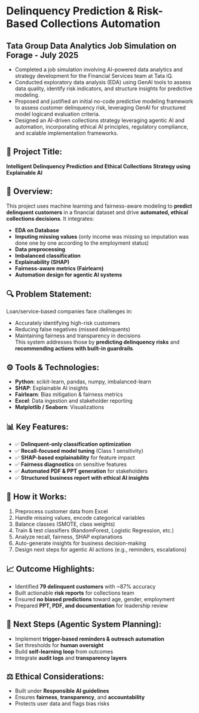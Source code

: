 
# Delinquency Prediction & Risk-Based Collections Automation
## Tata Group Data Analytics Job Simulation on Forage - July 2025
- Completed a job simulation involving AI-powered data analytics and strategy development for the Financial Services team at Tata iQ.
- Conducted exploratory data analysis (EDA) using GenAI tools to assess data quality, identify risk indicators, and structure insights for predictive modeling.
- Proposed and justified an initial no-code predictive modeling framework to assess customer delinquency risk, leveraging GenAI for structured model logicand evaluation criteria.
- Designed an AI-driven collections strategy leveraging agentic AI and automation, incorporating ethical AI principles, regulatory compliance, and scalable implementation frameworks.

## 📌 Project Title:
**Intelligent Delinquency Prediction and Ethical Collections Strategy using Explainable AI**

## 🧠 Overview:
This project uses machine learning and fairness-aware modeling to **predict delinquent customers** in a financial dataset and drive **automated, ethical collections decisions**. It integrates:
- **EDA on Database**
- **Imputing missing values** (only income was missing so imputation was done one by one according to the employment status)
- **Data preprocessing**
- **Imbalanced classification**
- **Explainability (SHAP)**
- **Fairness-aware metrics (Fairlearn)**
- **Automation design for agentic AI systems**

## 🔍 Problem Statement:
Loan/service-based companies face challenges in:
- Accurately identifying high-risk customers
- Reducing false negatives (missed delinquents)
- Maintaining fairness and transparency in decisions  
This system addresses those by **predicting delinquency risks** and **recommending actions with built-in guardrails**.

## ⚙️ Tools & Technologies:
- **Python**: scikit-learn, pandas, numpy, imbalanced-learn
- **SHAP**: Explainable AI insights
- **Fairlearn**: Bias mitigation & fairness metrics
- **Excel**: Data ingestion and stakeholder reporting
- **Matplotlib / Seaborn**: Visualizations

## 📊 Key Features:
- ✅ **Delinquent-only classification optimization**  
- ✅ **Recall-focused model tuning** (Class 1 sensitivity)
- ✅ **SHAP-based explainability** for feature impact
- ✅ **Fairness diagnostics** on sensitive features
- ✅ **Automated PDF & PPT generation** for stakeholders
- ✅ **Structured business report with ethical AI insights**

## 🧠 How it Works:
1. Preprocess customer data from Excel
2. Handle missing values, encode categorical variables
3. Balance classes (SMOTE, class weights)
4. Train & test classifiers (RandomForest, Logistic Regression, etc.)
5. Analyze recall, fairness, SHAP explanations
6. Auto-generate insights for business decision-making
7. Design next steps for agentic AI actions (e.g., reminders, escalations)

## 📈 Outcome Highlights:
- Identified **79 delinquent customers** with ~87% accuracy
- Built actionable **risk reports** for collections team
- Ensured **no biased predictions** toward age, gender, employment
- Prepared **PPT, PDF, and documentation** for leadership review

## 🧭 Next Steps (Agentic System Planning):
- Implement **trigger-based reminders & outreach automation**
- Set thresholds for **human oversight**
- Build **self-learning loop** from outcomes
- Integrate **audit logs** and **transparency layers**

## ⚖️ Ethical Considerations:
- Built under **Responsible AI guidelines**
- Ensures **fairness**, **transparency**, and **accountability**
- Protects user data and flags bias risks
